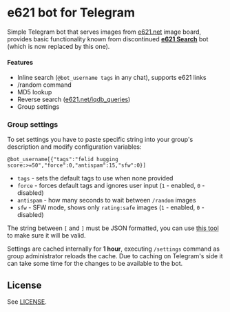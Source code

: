 # e621 bot for Telegram

Simple Telegram bot that serves images from [e621.net](https://e621.net) image board, provides basic functionality known from discontinued **[e621 Search](https://telegram.me/e621searchbot)** bot (which is now replaced by this one).

#### Features
- Inline search (`@bot_username tags` in any chat), supports e621 links
- /random command
- MD5 lookup
- Reverse search ([e621.net/iqdb_queries](https://e621.net/iqdb_queries))
- Group settings

### Group settings

To set settings you have to paste specific string into your group's description and modify configuration variables:

`@bot_username[{"tags":"felid hugging score:>=50","force":0,"antispam":15,"sfw":0}]`

- `tags` - sets the default tags to use when none provided
- `force` - forces default tags and ignores user input (`1` - enabled, `0` - disabled)
- `antispam` - how many seconds to wait between `/random` images
- `sfw` - SFW mode, shows only `rating:safe` images (`1` - enabled, `0` - disabled)

The string between `[` and `]` must be JSON formatted, you can use [this tool](https://jsoneditoronline.org) to make sure it will be valid.

Settings are cached internally for **1 hour**, executing `/settings` command as group administrator reloads the cache. Due to caching on Telegram's side it can take some time for the changes to be available to the bot.

## License

See [LICENSE](LICENSE).
